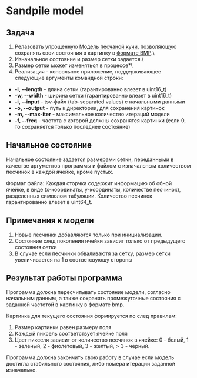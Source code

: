 # Sandpile model

## Задача 

1) Релазовать упрощенную [Модель песчаной кучи](https://en.wikipedia.org/wiki/Abelian_sandpile_model), позволяющую сохранять свои состояния в картинку в [формате BMP](https://en.wikipedia.org/wiki/BMP_file_format).\
2) Изначальное состояние и размер сетки задается.\
3) Размер сетки может изменяться в процессе*\
4) Реализация - консольное приложение, поддерживающее следующие аргументы командной строки:
*  **-l, --length**   - длина сетки (гарантированно влезет в uint16_t)
*  **-w, --width**    - ширина сетки (гарантированно влезет в uint16_t)
*  **-i, --input**    - tsv-файл (tab-separated values) c начальными данными
*  **-o, --output**   - путь к директории, для сохранения картинок
*  **-m, --max-iter** - максимальное количество итераций модели
*  **-f, --freq**     - частота с которой должны сохранятся картинки (если 0, то сохраняется только последнее состояние)
  
## Начальное состояние
Начальное состояние задается размерами сетки, переданными в качестве аргументов программы и файлом с изначальным количеством песчинок в каждой ячейке, кроме пустых.

Формат файла: 
Каждая сторчка содержит информацию об обной ячейке, в виде (x-координаты, y-координаты, количестве песчинок), разделенных символом табуляции. Количество песчинок гарантированно влезет в uint64_t. 

## Примечания к модели
1) Новые песчинки добавляются только при инициализации.
2) Состояние след поколения ячейки зависит только от предыдущего состояния сетки
3) В случае если песчинки обваливаютя за сетку, размер сетки увеличивается на 1 в соответсвующу стороны

## Результат работы программа
Программа должна пересчитывать состояние модели, согласно начальным данным, а также сохранять промежуточные состояния с заданной частотой в картинку в формате bmp.

Картинка для текущего состояния формируется по след правилам:
1) Размер картинки равен размеру поля
2) Каждый пиксель соответствует ячейке поля
3) Цвет пикселя зависит от количество песчинок  в ячейке: 0 - белый, 1 - зеленый, 2 - фиолетовый, 3 - желтый, > 3 - черный.

Программа должна закончить свою работу в случае если модель достигла стабильного состояния, либо номера итерации заданной изначально. 
